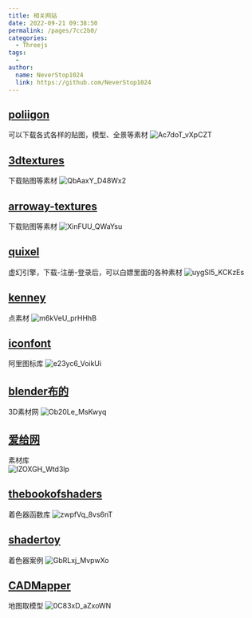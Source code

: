 ```yaml
---
title: 相关网站
date: 2022-09-21 09:38:50
permalink: /pages/7cc2b0/
categories:
  - Threejs
tags:
  - 
author: 
  name: NeverStop1024
  link: https://github.com/NeverStop1024
---
```

## [poliigon](https://www.poliigon.com/)
可以下载各式各样的贴图，模型、全景等素材
![Ac7doT_vXpCZT](https://cdn.jsdelivr.net/gh/NeverStop1024/images-store@main/blog/Ac7doT_vXpCZT.png)
## [3dtextures](https://3dtextures.me/) 
下载贴图等素材
![QbAaxY_D48Wx2](https://cdn.jsdelivr.net/gh/NeverStop1024/images-store@main/blog/QbAaxY_D48Wx2.png)
## [arroway-textures](https://www.arroway-textures.ch/) 
下载贴图等素材
![XinFUU_QWaYsu](https://cdn.jsdelivr.net/gh/NeverStop1024/images-store@main/blog/XinFUU_QWaYsu.png)
## [quixel](https://quixel.com/)
虚幻引擎，下载-注册-登录后，可以白嫖里面的各种素材
![uygSl5_KCKzEs](https://cdn.jsdelivr.net/gh/NeverStop1024/images-store@main/blog/uygSl5_KCKzEs.jpg)
## [kenney](https://kenney.nl/assets/particle-pack)
点素材
![m6kVeU_prHHhB](https://cdn.jsdelivr.net/gh/NeverStop1024/images-store@main/blog/m6kVeU_prHHhB.png)

## [iconfont](https://www.iconfont.cn/)
阿里图标库
![e23yc6_VoikUi](https://cdn.jsdelivr.net/gh/NeverStop1024/images-store@main/blog/e23yc6_VoikUi.png)

## [blender布的 ](https://blenderco.cn/)
3D素材网
![Ob20Le_MsKwyq](https://cdn.jsdelivr.net/gh/NeverStop1024/images-store@main/blog/Ob20Le_MsKwyq.png)

## [爱给网](https://www.aigei.com/) 
素材库  
![IZOXGH_Wtd3lp](https://cdn.jsdelivr.net/gh/NeverStop1024/images-store@main/blog/IZOXGH_Wtd3lp.png)

## [thebookofshaders](https://thebookofshaders.com/?lan=ch)
着色器函数库
![zwpfVq_8vs6nT](https://cdn.jsdelivr.net/gh/NeverStop1024/images-store@main/blog/zwpfVq_8vs6nT.png)

## [shadertoy](https://www.shadertoy.com/) 
着色器案例
![GbRLxj_MvpwXo](https://cdn.jsdelivr.net/gh/NeverStop1024/images-store@main/blog/GbRLxj_MvpwXo.png)

## [CADMapper](https://cadmapper.com/pro/home)
地图取模型
![0C83xD_aZxoWN](https://cdn.jsdelivr.net/gh/NeverStop1024/images-store@main/blog/0C83xD_aZxoWN.png)


